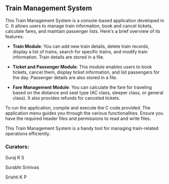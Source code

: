 ## Train Management System

This Train Management System is a console-based application developed in C. It allows users to manage train information, book and cancel tickets, calculate fares, and maintain passenger lists. Here's a brief overview of its features:

- **Train Module**: You can add new train details, delete train records, display a list of trains, search for specific trains, and modify train information. Train details are stored in a file.

- **Ticket and Passenger Module**: This module enables users to book tickets, cancel them, display ticket information, and list passengers for the day. Passenger details are also stored in a file.

- **Fare Management Module**: You can calculate the fare for traveling based on the distance and seat type (AC class, sleeper class, or general class). It also provides refunds for canceled tickets.

To run the application, compile and execute the C code provided. The application menu guides you through the various functionalities. Ensure you have the required header files and permissions to read and write files.

This Train Management System is a handy tool for managing train-related operations efficiently.

### Curators:
Suraj R S

Surabhi Srinivas

Srishti K P
